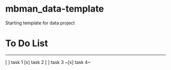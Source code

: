 # mbman_data-template

Starting template for data project

# To Do List

---

[ ] task 1
[x] task 2
[ ] task 3
~[x] task 4~
